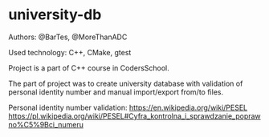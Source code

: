 # university-db

Authors: @BarTes, @MoreThanADC

Used technology: C++, CMake, gtest

Project is a part of C++ course in CodersSchool.

The part of project was to create university database with validation of personal identity number and manual import/export from/to files.

Personal identity number validation:
https://en.wikipedia.org/wiki/PESEL
https://pl.wikipedia.org/wiki/PESEL#Cyfra_kontrolna_i_sprawdzanie_poprawno%C5%9Bci_numeru
